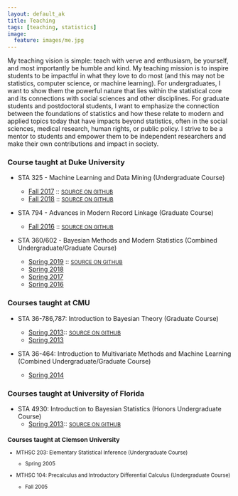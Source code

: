 ```yaml
---
layout: default_ak
title: Teaching
tags: [teaching, statistics]
image:
  feature: images/me.jpg
---
```


My teaching vision is simple: teach with verve and enthusiasm, be yourself, and most importantly be humble and kind. My teaching mission is to inspire students to be impactful in what they love to do most (and this may not be statistics, computer science, or machine learning). For undergraduates, I want to show them the powerful nature that lies within the statistical core and its connections with social sciences and other disciplines. For graduate students and postdoctoral students, I want to emphasize the connection between the foundations of statistics and how these relate to modern and applied topics today that have impacts beyond statistics, often in the social sciences, medical research, human rights, or public policy. I strive to be a mentor to students and empower them to be independent researchers and make their own contributions and impact in society.

### Course taught at Duke University 

* STA 325 - Machine Learning and Data Mining (Undergraduate Course)
    + [Fall 2017](https://github.com/resteorts/data-mine/blob/master/syllabus/syllabus-data-mine-17.pdf) :: <small>[SOURCE ON GITHUB](https://github.com/resteorts/data-mine)</small>
    + [Fall 2018](teach/datamine18.html) :: <small>[SOURCE ON GITHUB](https://github.com/resteorts/data-mine)</small>

* STA 794 - Advances in Modern Record Linkage (Graduate Course)
    + [Fall 2016](https://github.com/resteorts/data-mine/blob/master/syllabus17/syllabus-data-mine-17.pdf) :: <small>[SOURCE ON GITHUB](https://github.com/resteorts/recordLinkageSpecialTopics)</small>

* STA 360/602 - Bayesian Methods and Modern Statistics (Combined Undergraduate/Graduate Course)
     + [Spring 2019](teach/bayes18) :: <small>[SOURCE ON GITHUB](https://github.com/resteorts/modern-bayes)</small>
     + [Spring 2018](https://github.com/resteorts/modern-bayes/blob/master/syllabus/syllabus-sta602-spring18.pdf)
     + [Spring 2017](https://github.com/resteorts/modern-bayes/blob/master/syllabus/syllabus-sta602-spring17.pdf) 
     + [Spring 2016](https://github.com/resteorts/modern-bayes/blob/master/syllabus/syllabus-sta602-spring16.pdf)

### Courses taught at CMU
    
    
* STA 36-786,787: Introduction to Bayesian Theory (Graduate Course)
    + [Spring 2013](https://github.com/resteorts/essential_bayes/blob/master/syllabus/syllabus_btheory.pdf):: <small>[SOURCE ON GITHUB](https://github.com/resteorts/essential_bayes)</small>
    + [Spring 2013](https://github.com/resteorts/essential_bayes/blob/master/syllabus/syllabus_btheory2.pdf)

* STA 36-464: Introduction to Multivariate Methods and Machine Learning (Combined Undergraduate/Graduate Course) 
    + [Spring 2014](https://github.com/resteorts/data-mine/blob/master/syllabus/syllabus_multivar.pdf) 

### Courses taught at University of Florida

+ STA 4930: Introduction to Bayesian Statistics (Honors Undergraduate Course)
    + [Spring 2013](https://github.com/resteorts/essential_bayes/blob/master/syllabus/syllabus_btheory.pdf):: <small>[SOURCE ON GITHUB](https://github.com/resteorts/baby_baby)

### Courses taught at Clemson University 

* MTHSC 203: Elementary Statistical Inference (Undergraduate Course)
    + Spring 2005 

* MTHSC 104: Precalculus and Introductory Differential Calculus (Undergraduate Course)
    + Fall 2005